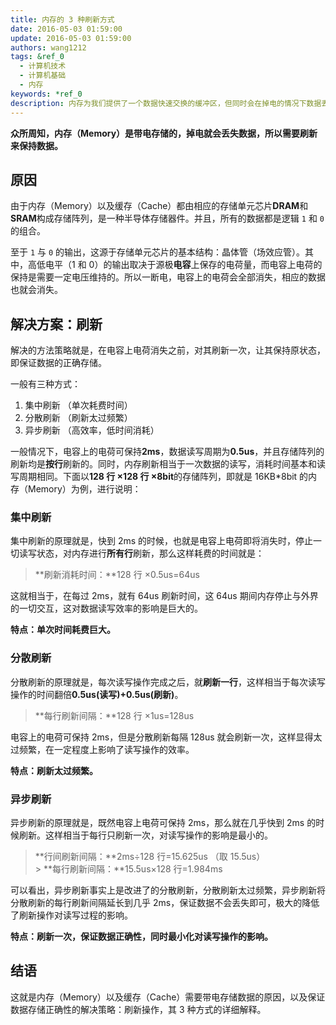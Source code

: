 ```yaml
---
title: 内存的 3 种刷新方式
date: 2016-05-03 01:59:00
update: 2016-05-03 01:59:00
authors: wang1212
tags: &ref_0
  - 计算机技术
  - 计算机基础
  - 内存
keywords: *ref_0
description: 内存为我们提供了一个数据快速交换的缓冲区，但同时会在掉电的情况下数据丢失，来看看内存是如何在带电情况下刷新数据的。
---
```



**众所周知，内存（Memory）是带电存储的，掉电就会丢失数据，所以需要刷新来保持数据。**

<!-- truncate -->

## 原因

由于内存（Memory）以及缓存（Cache）都由相应的存储单元芯片**DRAM**和**SRAM**构成存储阵列，是一种半导体存储器件。并且，所有的数据都是逻辑 `1` 和 `0` 的组合。

至于 `1` 与 `0` 的输出，这源于存储单元芯片的基本结构：晶体管（场效应管）。其中，高低电平（1 和 0）的输出取决于源极**电容**上保存的电荷量，而电容上电荷的保持是需要一定电压维持的。所以一断电，电容上的电荷会全部消失，相应的数据也就会消失。

## 解决方案：刷新

解决的方法策略就是，在电容上电荷消失之前，对其刷新一次，让其保持原状态，即保证数据的正确存储。

一般有三种方式：

1. 集中刷新 （单次耗费时间）
2. 分散刷新 （刷新太过频繁）
3. 异步刷新 （高效率，低时间消耗）

一般情况下，电容上的电荷可保持**2ms**，数据读写周期为**0.5us**，并且存储阵列的刷新均是**按行**刷新的。同时，内存刷新相当于一次数据的读写，消耗时间基本和读写周期相同。下面以**128 行 ×128 行 ×8bit**的存储阵列，即就是 16KB\*8bit 的内存（Memory）为例，进行说明：

### 集中刷新

集中刷新的原理就是，快到 2ms 的时候，也就是电容上电荷即将消失时，停止一切读写状态，对内存进行**所有行**刷新，那么这样耗费的时间就是：

> **刷新消耗时间：**128 行 ×0.5us=64us

这就相当于，在每过 2ms，就有 64us 刷新时间，这 64us 期间内存停止与外界的一切交互，这对数据读写效率的影响是巨大的。

**特点：单次时间耗费巨大。**

### 分散刷新

分散刷新的原理就是，每次读写操作完成之后，就**刷新一行**，这样相当于每次读写操作的时间翻倍**0.5us(读写)+0.5us(刷新)**。

> **每行刷新间隔：**128 行 ×1us=128us

电容上的电荷可保持 2ms，但是分散刷新每隔 128us 就会刷新一次，这样显得太过频繁，在一定程度上影响了读写操作的效率。

**特点：刷新太过频繁。**

### 异步刷新

异步刷新的原理就是，既然电容上电荷可保持 2ms，那么就在几乎快到 2ms 的时候刷新。这样相当于每行只刷新一次，对读写操作的影响是最小的。

> **行间刷新间隔：**2ms÷128 行=15.625us （取 15.5us） <br /> > **每行刷新间隔：**15.5us×128 行=1.984ms

可以看出，异步刷新事实上是改进了的分散刷新，分散刷新太过频繁，异步刷新将分散刷新的每行刷新间隔延长到几乎 2ms，保证数据不会丢失即可，极大的降低了刷新操作对读写过程的影响。

**特点：刷新一次，保证数据正确性，同时最小化对读写操作的影响。**

## 结语

这就是内存（Memory）以及缓存（Cache）需要带电存储数据的原因，以及保证数据存储正确性的解决策略：刷新操作，其 3 种方式的详细解释。

